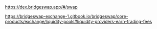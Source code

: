 https://dex.bridgeswap.app/#/swap

https://bridgeswap-exchange-1.gitbook.io/bridgeswap/core-products/exchange/liquidity-pools#liquidity-providers-earn-trading-fees
